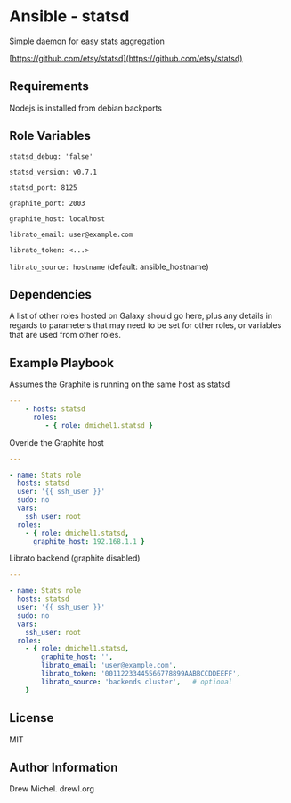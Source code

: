 Ansible - statsd
================

Simple daemon for easy stats aggregation

[https://github.com/etsy/statsd](https://github.com/etsy/statsd)


Requirements
------------

Nodejs is installed from debian backports


Role Variables
--------------

`statsd_debug: 'false'`

`statsd_version: v0.7.1`

`statsd_port: 8125`

`graphite_port: 2003`

`graphite_host: localhost`

`librato_email: user@example.com`

`librato_token: <...>`

`librato_source: hostname` (default: ansible_hostname)


Dependencies
------------

A list of other roles hosted on Galaxy should go here, plus any details in regards to parameters that may need to be set for other roles, or variables that are used from other roles.

Example Playbook
-------------------------

Assumes the Graphite is running on the same host as statsd

```yaml
---
    - hosts: statsd
      roles:
         - { role: dmichel1.statsd }
```


Overide the Graphite host
```yaml
---

- name: Stats role
  hosts: statsd
  user: '{{ ssh_user }}'
  sudo: no
  vars:
    ssh_user: root
  roles:
    - { role: dmichel1.statsd,
      graphite_host: 192.168.1.1 }

```

Librato backend (graphite disabled)
```yaml
---

- name: Stats role
  hosts: statsd
  user: '{{ ssh_user }}'
  sudo: no
  vars:
    ssh_user: root
  roles:
    - { role: dmichel1.statsd,
        graphite_host: '',
        librato_email: 'user@example.com',
        librato_token: '00112233445566778899AABBCCDDEEFF',
        librato_source: 'backends cluster',   # optional
    }
```


License
-------

MIT


Author Information
------------------

Drew Michel. drewl.org
